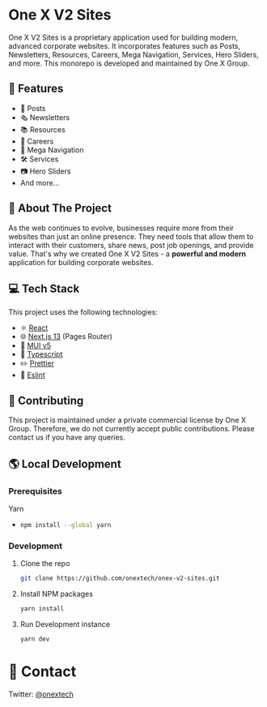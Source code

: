 # One X V2 Sites

One X V2 Sites is a proprietary application used for building modern, advanced corporate websites. It incorporates features such as Posts, Newsletters, Resources, Careers, Mega Navigation, Services, Hero Sliders, and more. This monorepo is developed and maintained by One X Group.

## 🚀 Features

- 💼 Posts
- 🗞️ Newsletters
- 📚 Resources
- 👔 Careers
- 🎯 Mega Navigation
- 🛠️ Services
- 📷 Hero Sliders
- And more...

## 📇 About The Project

As the web continues to evolve, businesses require more from their websites than just an online presence. They need tools that allow them to interact with their customers, share news, post job openings, and provide value. That's why we created One X V2 Sites - a **powerful and modern** application for building corporate websites.

## 💻 Tech Stack

This project uses the following technologies:

- ⚛️ [React](https://reactjs.org/)
- 🌐 [Next.js 13](https://nextjs.org/) (Pages Router)
- 🎨 [MUI v5](https://mui.com/)
- 📑 [Typescript](https://www.typescriptlang.org/)
- ✏️ [Prettier](https://prettier.io/)
- 🚨 [Eslint](https://eslint.org/)

## 🤝 Contributing

This project is maintained under a private commercial license by One X Group. Therefore, we do not currently accept public contributions. Please contact us if you have any queries.

## 🌎 Local Development

### Prerequisites

Yarn

- ```sh
  npm install --global yarn
  ```

### Development

1. Clone the repo
   ```sh
   git clone https://github.com/onextech/onex-v2-sites.git
   ```
2. Install NPM packages
   ```sh
   yarn install
   ```
3. Run Development instance
   ```sh
   yarn dev
   ```

# 📧 Contact

Twitter: [@onextech](https://twitter.com/1xtech)

